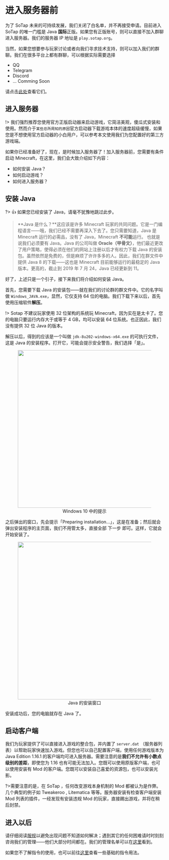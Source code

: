 # 进入服务器前

为了 SoTap 未来的可持续发展，我们关闭了白名单，并不再接受申请。目前进入 SoTap 的唯一门槛是 Java **国际**正版。如果您有正版账号，则可以直接不加入群聊进入服务器。我们的服务器 IP 地址是 `play.sotap.org`。

当然，如果您想要参与玩家讨论或者向我们寻求技术支持，则可以加入我们的群聊。我们在很多平台上都有群聊，可以根据实际需要选择

- QQ
- Telegram
- Discord
- ... Comming Soon

请点击[此处](/forum/groups.md)查看它们。

## 进入服务器

!> 我们强烈推荐您使用官方正版启动器来启动游戏，它简洁美观，傻瓜式安装和使用。然而介于`某些总所周知的原因`官方启动器下载游戏本体的速度超级缓慢，如果您是不想使用官方启动器的小白用户，可以参考本文使用我们为您配置好的第三方游戏端。

如果你已经准备好了，现在，是时候加入服务器了！加入服务器前，您需要有条件启动 Minecraft，在这里，我们会大致介绍如下内容：

- 如何安装 Java？
- 如何启动游戏？
- 如何进入服务器？

## 安装 Java

?> 👍 如果您已经安装了 Java，请毫不犹豫地跳过此步。

> **Java 是什么？**这应该是许多 Minecraft 玩家的共同问题。它是一门编程语言——哦，我们已经不需要再深入下去了。您只需要知道，Java 是 Minecraft 运行的必需品，没有了 Java，Minecraft **不可能**运行。
> 也就是说我们必须要有 Java。Java 的公司叫做 **Oracle（甲骨文）**，他们最近更改了用户策略，使得必须在他们的网站上注册以后才有权力下载 Java 的安装包。虽然依然是免费的，但是麻烦了许许多多的人。因此，我们在群文件中提供 Java 8 的下载——这也是 Minecraft 目前能够运行的最稳定的 Java 版本。更高的，截止到 2019 年 7 月 24，Java 已经更新到 11。

好了，上述只是一个引子，接下来我们将介绍如何安装 Java。

首先，您需要下载 Java 的安装包——就在我们的讨论群的群文件中。它的名字叫做 `Windows_JAVA.exe`，显然，它仅支持 64 位的电脑。我们下载下来以后，首先使用压缩软件**解压**。

!> Sotap 不建议玩家使用 32 位架构的系统玩 Minecraft，因为实在是太卡了。您的电脑只要运行内存大于或等于 4 GB，均可以安装 64 位系统。也正因此，我们没有提供 32 位 Java 的版本。

解压以后，得到的应该是一个叫做 `jdk-8u202-windows-x64.exe` 的可执行文件，这是 Java 的安装程序。打开它，可能会提示安全警告，我们选择「是」。

<figure style="text-align: center">
    <img style="width: 500px" draggable="false" src="https://i.loli.net/2019/07/24/5d37ea83da1b380136.png"/>
    <figcaption>Windows 10 中的提示</figcaption>
</figure>

之后弹出的窗口，先会提示「Preparing installation...」，这是在准备；然后就会弹出安装程序的主页面，我们不用管太多，直接全部 <kbd>下一步</kbd> 即可。这样，它就会开始安装了。

<figure style="text-align: center">
    <img style="width: 500px" draggable="false" src="https://i.loli.net/2019/07/24/5d37ebc90152f77543.png"/>
    <figcaption>Java 的安装窗口</figcaption>
</figure>

安装成功后，您的电脑就存在 Java 了。

## 启动客户端

我们为玩家提供了可以直接进入游戏的整合包，并内置了 `server.dat` （服务器列表）以帮助玩家快速加入游戏。但您也可以自己配置客户端，使用任何游戏版本为 Java Edition 1.16.1 的客户端均可进入服务器。需要注意的是**我们不允许有小数点级别的差距**，即使您为 1.16 也有可能无法加入。您既可以使用原版客户端，也可以使用安装有 Mod 的客户端。您既可以安装自己喜爱的资源包，也可以安装光影。

?>需要注意的是，在 SoTap ，任何改变游戏本身机制的 Mod 都被认为是作弊。几个典型的例子如 Tweakeroo , Litematica 等等。服务器安装有检查客户端安装 Mod 列表的插件，一经发现有安装违规 Mod 的玩家，直接踢出游戏，并将在稍后封禁。

## 进入以后

请仔细阅读[服规](/rules.md)以避免出现问题不知道如何解决；遇到其它的任何困难请时时刻刻咨询我们的管理——他们大部分时间都在。我们的管理名单可以在[这里](/about/management.md)看到。

如果您不了解指令的使用，也可以前往[这里](/getting-started/basic-commands.md)查看一些基础的指令用法。
